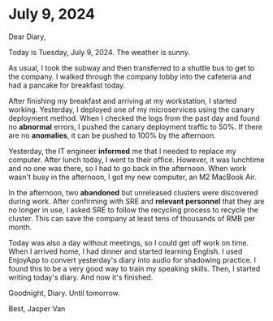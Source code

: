 # July 9, 2024

Dear Diary,

Today is Tuesday, July 9, 2024. The weather is sunny.

As usual, I took the subway and then transferred to a shuttle bus to get to the company. I walked through the company lobby into the cafeteria and had a pancake for breakfast today.

After finishing my breakfast and arriving at my workstation, I started working. Yesterday, I deployed one of my microservices using the canary deployment method. When I checked the logs from the past day and found no **abnormal** errors, I pushed the canary deployment traffic to 50%. If there are no **anomalies**, it can be pushed to 100% by the afternoon.

Yesterday, the IT engineer **informed** me that I needed to replace my computer. After lunch today, I went to their office. However, it was lunchtime and no one was there, so I had to go back in the afternoon. When work wasn't busy in the afternoon, I got my new computer, an M2 MacBook Air.

In the afternoon, two **abandoned** but unreleased clusters were discovered during work. After confirming with SRE and **relevant personnel** that they are no longer in use, I asked SRE to follow the recycling process to recycle the cluster. This can save the company at least tens of thousands of RMB per month.

Today was also a day without meetings, so I could get off work on time. When I arrived home, I had dinner and started learning English. I used EnjoyApp to convert yesterday's diary into audio for shadowing practice. I found this to be a very good way to train my speaking skills. Then, I started writing today's diary. And now it's finished.

Goodnight, Diary. Until tomorrow.

Best, Jasper Van